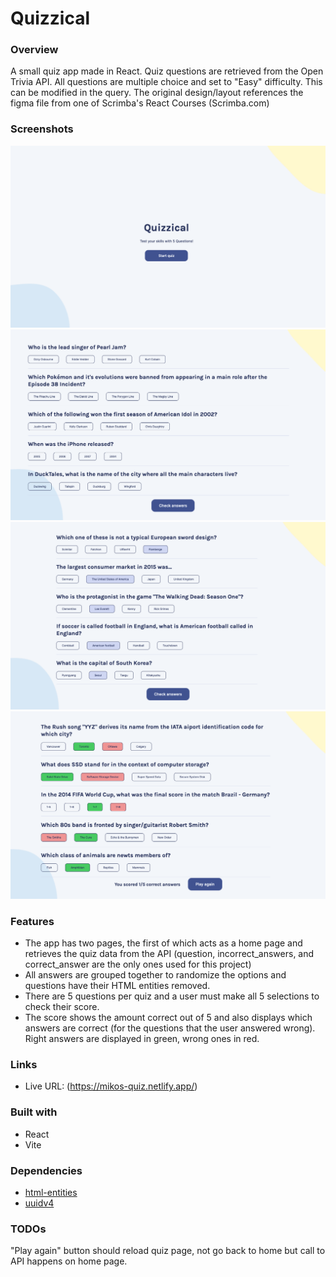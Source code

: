 # Quizzical

### Overview 
A small quiz app made in React. Quiz questions are retrieved from the Open Trivia API. All questions are multiple choice and set to "Easy" difficulty. This can be modified in the query. The original design/layout references the figma file from one of Scrimba's React Courses (Scrimba.com)

### Screenshots
![](public/quiz-homepage.png)
![](public/quiz-questions.png)
![](public/quiz-questions-selected.png)
![](public/quiz-final-score.png)

### Features
- The app has two pages, the first of which acts as a home page and retrieves the quiz data from the API (question, incorrect_answers, and correct_answer are the only ones used for this project) 
- All answers are grouped together to randomize the options and questions have their HTML entities removed. 
- There are 5 questions per quiz and a user must make all 5 selections to check their score.
- The score shows the amount correct out of 5 and also displays which answers are correct (for the questions that the user answered wrong). Right answers are displayed in green, wrong ones in red.

### Links
- Live URL: (https://mikos-quiz.netlify.app/)

### Built with
- React
- Vite

### Dependencies
- [html-entities](https://www.npmjs.com/package/html-entities)
- [uuidv4](https://www.npmjs.com/package/uuidv4)

### TODOs
"Play again" button should reload quiz page, not go back to home but call to API happens on home page.